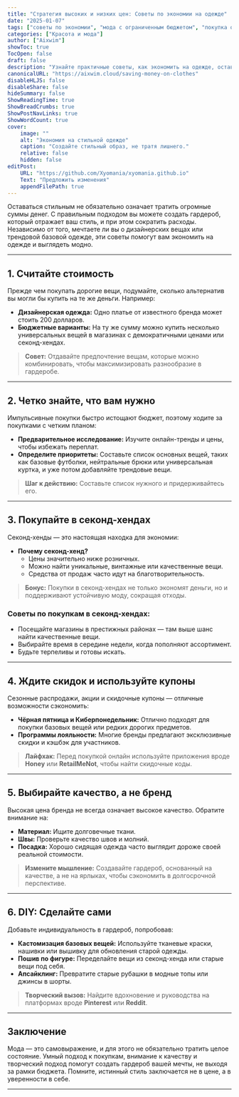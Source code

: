 ```yaml
---
title: "Стратегия высоких и низких цен: Советы по экономии на одежде"
date: "2025-01-07"
tags: ["советы по экономии", "мода с ограниченным бюджетом", "покупка одежды", "секонд-хенд", "личные финансы"]
categories: ["Красота и мода"]
author: ["Aixwim"]
showToc: true
TocOpen: false
draft: false
description: "Узнайте практичные советы, как экономить на одежде, оставаясь стильным и выражая свою индивидуальность."
canonicalURL: "https://aixwim.cloud/saving-money-on-clothes"
disableHLJS: false
disableShare: false
hideSummary: false
ShowReadingTime: true
ShowBreadCrumbs: true
ShowPostNavLinks: true
ShowWordCount: true
cover:
    image: ""
    alt: "Экономия на стильной одежде"
    caption: "Создайте стильный образ, не тратя лишнего."
    relative: false
    hidden: false
editPost:
    URL: "https://github.com/Xyomania/xyomania.github.io"
    Text: "Предложить изменения"
    appendFilePath: true
---
```


Оставаться стильным не обязательно означает тратить огромные суммы денег. С правильным подходом вы можете создать гардероб, который отражает ваш стиль, и при этом сократить расходы. Независимо от того, мечтаете ли вы о дизайнерских вещах или трендовой базовой одежде, эти советы помогут вам экономить на одежде и выглядеть модно.

---

## 1. **Считайте стоимость**

Прежде чем покупать дорогие вещи, подумайте, сколько альтернатив вы могли бы купить на те же деньги. Например:
- **Дизайнерская одежда:** Одно платье от известного бренда может стоить 200 долларов.
- **Бюджетные варианты:** На ту же сумму можно купить несколько универсальных вещей в магазинах с демократичными ценами или секонд-хендах.

> **Совет:** Отдавайте предпочтение вещам, которые можно комбинировать, чтобы максимизировать разнообразие в гардеробе.

---

## 2. **Четко знайте, что вам нужно**

Импульсивные покупки быстро истощают бюджет, поэтому ходите за покупками с четким планом:
- **Предварительное исследование:** Изучите онлайн-тренды и цены, чтобы избежать переплат.
- **Определите приоритеты:** Составьте список основных вещей, таких как базовые футболки, нейтральные брюки или универсальная куртка, и уже потом добавляйте трендовые вещи.

> **Шаг к действию:** Составьте список нужного и придерживайтесь его.

---

## 3. **Покупайте в секонд-хендах**

Секонд-хенды — это настоящая находка для экономии:
- **Почему секонд-хенд?**
  - Цены значительно ниже розничных.
  - Можно найти уникальные, винтажные или качественные вещи.
  - Средства от продаж часто идут на благотворительность.

> **Бонус:** Покупки в секонд-хендах не только экономят деньги, но и поддерживают устойчивую моду, сокращая отходы.

### Советы по покупкам в секонд-хендах:
- Посещайте магазины в престижных районах — там выше шанс найти качественные вещи.
- Выбирайте время в середине недели, когда пополняют ассортимент.
- Будьте терпеливы и готовы искать.

---

## 4. **Ждите скидок и используйте купоны**

Сезонные распродажи, акции и скидочные купоны — отличные возможности сэкономить:
- **Чёрная пятница и Киберпонедельник:** Отлично подходят для покупки базовых вещей или редких дорогих предметов.
- **Программы лояльности:** Многие бренды предлагают эксклюзивные скидки и кэшбэк для участников.

> **Лайфхак:** Перед покупкой онлайн используйте приложения вроде **Honey** или **RetailMeNot**, чтобы найти скидочные коды.

---

## 5. **Выбирайте качество, а не бренд**

Высокая цена бренда не всегда означает высокое качество. Обратите внимание на:
- **Материал:** Ищите долговечные ткани.
- **Швы:** Проверьте качество швов и молний.
- **Посадка:** Хорошо сидящая одежда часто выглядит дороже своей реальной стоимости.

> **Измените мышление:** Создавайте гардероб, основанный на качестве, а не на ярлыках, чтобы сэкономить в долгосрочной перспективе.

---

## 6. **DIY: Сделайте сами**

Добавьте индивидуальность в гардероб, попробовав:
- **Кастомизация базовых вещей:** Используйте тканевые краски, нашивки или вышивку для обновления старой одежды.
- **Пошив по фигуре:** Переделайте вещи из секонд-хенда или старые вещи под себя.
- **Апсайклинг:** Превратите старые рубашки в модные топы или джинсы в шорты.

> **Творческий вызов:** Найдите вдохновение и руководства на платформах вроде **Pinterest** или **Reddit**.

---

## Заключение

Мода — это самовыражение, и для этого не обязательно тратить целое состояние. Умный подход к покупкам, внимание к качеству и творческий подход помогут создать гардероб вашей мечты, не выходя за рамки бюджета. Помните, истинный стиль заключается не в цене, а в уверенности в себе.

---
